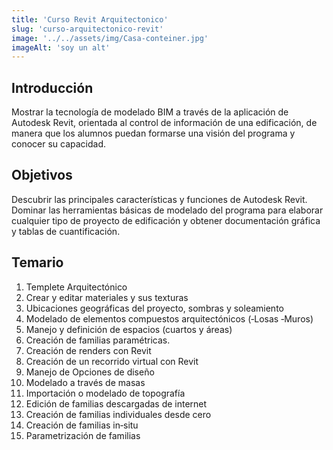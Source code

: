 ```yaml
---
title: 'Curso Revit Arquitectonico'
slug: 'curso-arquitectonico-revit'
image: '../../assets/img/Casa-conteiner.jpg'
imageAlt: 'soy un alt'
---
```


 ## Introducción
Mostrar la tecnología de modelado BIM a través de la aplicación de Autodesk Revit, orientada al control de información de una edificación, de manera que los alumnos puedan formarse una visión del programa y conocer su capacidad.

## Objetivos
Descubrir las principales características y funciones de Autodesk Revit. Dominar las herramientas básicas de modelado del programa para elaborar cualquier tipo de proyecto de edificación y obtener documentación gráfica y tablas de cuantificación. 

## Temario  

1. Templete Arquitectónico
2. Crear y editar materiales y sus texturas
3. Ubicaciones geográficas del proyecto, sombras y soleamiento
4. Modelado de elementos compuestos arquitectónicos (‐Losas ‐Muros) 
5. Manejo y definición de espacios (cuartos y áreas)
6. Creación de familias paramétricas.
7. Creación de renders con Revit
8. Creación de un recorrido virtual con Revit
9. Manejo de Opciones de diseño
10. Modelado a través de masas
11. Importación o modelado de topografía
12. Edición de familias descargadas de internet
13. Creación de familias individuales desde cero
14. Creación de familias in‐situ
15. Parametrización de familias
   